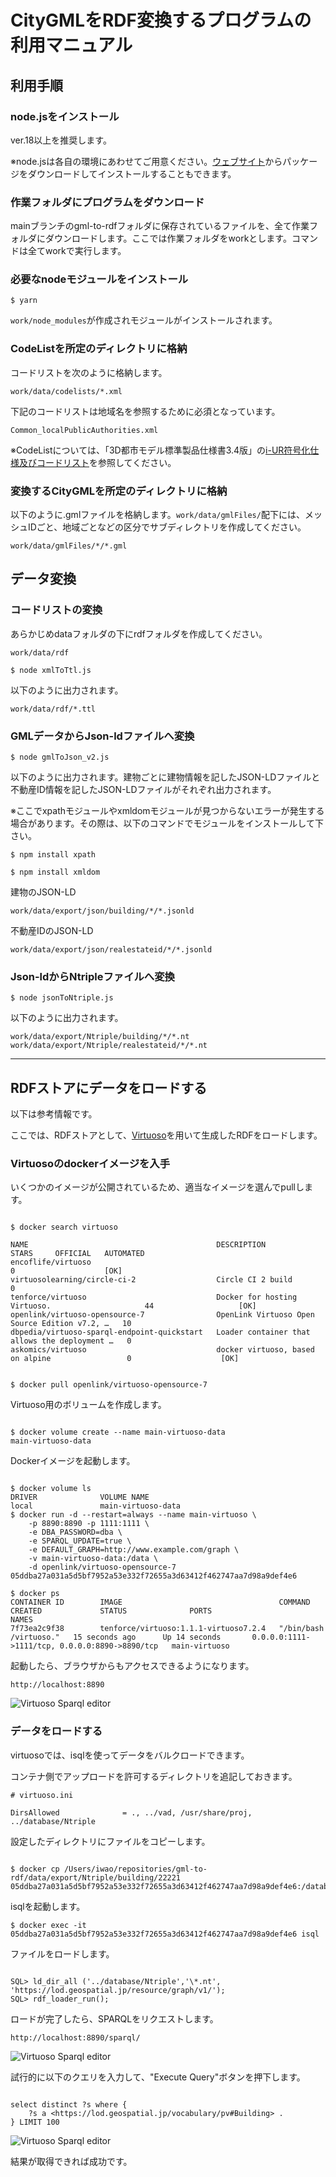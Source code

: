 # CityGMLをRDF変換するプログラムの利用マニュアル

## 利用手順

### node.jsをインストール

ver.18以上を推奨します。

※node.jsは各自の環境にあわせてご用意ください。[ウェブサイト](https://nodejs.org/en)からパッケージをダウンロードしてインストールすることもできます。

### 作業フォルダにプログラムをダウンロード

mainブランチのgml-to-rdfフォルダに保存されているファイルを、全て作業フォルダにダウンロードします。ここでは作業フォルダをworkとします。コマンドは全てworkで実行します。

### 必要なnodeモジュールをインストール

`$ yarn`

`work/node_modules`が作成されモジュールがインストールされます。

### CodeListを所定のディレクトリに格納

コードリストを次のように格納します。

`work/data/codelists/*.xml`

下記のコードリストは地域名を参照するために必須となっています。

`Common_localPublicAuthorities.xml`

※CodeListについては、「3D都市モデル標準製品仕様書3.4版」の[i-UR符号化仕様及びコードリスト](https://www.geospatial.jp/iur/)を参照してください。

### 変換するCityGMLを所定のディレクトリに格納

以下のように.gmlファイルを格納します。`work/data/gmlFiles/`配下には、メッシュIDごと、地域ごとなどの区分でサブディレクトリを作成してください。

`work/data/gmlFiles/*/*.gml`

## データ変換

### コードリストの変換

あらかじめdataフォルダの下にrdfフォルダを作成してください。

`work/data/rdf`

`$ node xmlToTtl.js`

以下のように出力されます。

`work/data/rdf/*.ttl`

### GMLデータからJson-ldファイルへ変換

`$ node gmlToJson_v2.js`

以下のように出力されます。建物ごとに建物情報を記したJSON-LDファイルと不動産ID情報を記したJSON-LDファイルがそれぞれ出力されます。

※ここでxpathモジュールやxmldomモジュールが見つからないエラーが発生する場合があります。その際は、以下のコマンドでモジュールをインストールして下さい。

`$ npm install xpath`

`$ npm install xmldom`

建物のJSON-LD

`work/data/export/json/building/*/*.jsonld`

不動産IDのJSON-LD

`work/data/export/json/realestateid/*/*.jsonld`

### Json-ldからNtripleファイルへ変換

`$ node jsonToNtriple.js`

以下のように出力されます。

`work/data/export/Ntriple/building/*/*.nt`
`work/data/export/Ntriple/realestateid/*/*.nt`

---

## RDFストアにデータをロードする

以下は参考情報です。

ここでは、RDFストアとして、[Virtuoso](https://virtuoso.openlinksw.com)を用いて生成したRDFをロードします。

### Virtuosoのdockerイメージを入手

いくつかのイメージが公開されているため、適当なイメージを選んでpullします。

```

$ docker search virtuoso

NAME                                          DESCRIPTION                                      STARS     OFFICIAL   AUTOMATED
encoflife/virtuoso                                                                             0                    [OK]
virtuosolearning/circle-ci-2                  Circle CI 2 build                                0
tenforce/virtuoso                             Docker for hosting Virtuoso.                     44                   [OK]
openlink/virtuoso-opensource-7                OpenLink Virtuoso Open Source Edition v7.2, …   10
dbpedia/virtuoso-sparql-endpoint-quickstart   Loader container that allows the deployment …   0
askomics/virtuoso                             docker virtuoso, based on alpine                 0                    [OK]
```

```

$ docker pull openlink/virtuoso-opensource-7

```

Virtuoso用のボリュームを作成します。

```

$ docker volume create --name main-virtuoso-data
main-virtuoso-data

```

Dockerイメージを起動します。

```

$ docker volume ls
DRIVER              VOLUME NAME
local               main-virtuoso-data
$ docker run -d --restart=always --name main-virtuoso \
    -p 8890:8890 -p 1111:1111 \
    -e DBA_PASSWORD=dba \
    -e SPARQL_UPDATE=true \
    -e DEFAULT_GRAPH=http://www.example.com/graph \
    -v main-virtuoso-data:/data \
    -d openlink/virtuoso-opensource-7
05ddba27a031a5d5bf7952a53e332f72655a3d63412f462747aa7d98a9def4e6
```

```
$ docker ps
CONTAINER ID        IMAGE                                   COMMAND                  CREATED             STATUS              PORTS                                            NAMES
7f73ea2c9f38        tenforce/virtuoso:1.1.1-virtuoso7.2.4   "/bin/bash /virtuoso."   15 seconds ago      Up 14 seconds       0.0.0.0:1111->1111/tcp, 0.0.0.0:8890->8890/tcp   main-virtuoso

```

起動したら、ブラウザからもアクセスできるようになります。

`http://localhost:8890`

![Virtuoso Sparql editor](../resources/virtuoso1.png)

### データをロードする

virtuosoでは、isqlを使ってデータをバルクロードできます。

コンテナ側でアップロードを許可するディレクトリを追記しておきます。

```
# virtuoso.ini

DirsAllowed              = ., ../vad, /usr/share/proj, ../database/Ntriple

```

設定したディレクトリにファイルをコピーします。

```

$ docker cp /Users/iwao/repositories/gml-to-rdf/data/export/Ntriple/building/22221 05ddba27a031a5d5bf7952a53e332f72655a3d63412f462747aa7d98a9def4e6:/database/Ntriple

```

isqlを起動します。

```
$ docker exec -it 05ddba27a031a5d5bf7952a53e332f72655a3d63412f462747aa7d98a9def4e6 isql

```

ファイルをロードします。

```

SQL> ld_dir_all ('../database/Ntriple','\*.nt', 'https://lod.geospatial.jp/resource/graph/v1/');
SQL> rdf_loader_run();

```

ロードが完了したら、SPARQLをリクエストします。

`http://localhost:8890/sparql/`

![Virtuoso Sparql editor](../resources/virtuoso2.png)

試行的に以下のクエリを入力して、"Execute Query"ボタンを押下します。

```

select distinct ?s where {
    ?s a <https://lod.geospatial.jp/vocabulary/pv#Building> .
} LIMIT 100

```

![Virtuoso Sparql editor](../resources/virtuoso3.png)

結果が取得できれば成功です。